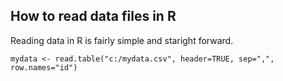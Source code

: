 ## How to read data files in R

Reading data in R is fairly simple and staright forward.

```mydata <- read.table("c:/mydata.csv", header=TRUE, sep=",", row.names="id")```
